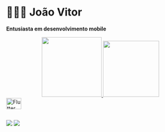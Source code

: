 # 🧑🏾‍💻 João Vitor

**Entusiasta em desenvolvimento mobile**



<div align="center">
  <a href="https://github.com/jvdss3">
  <img height="160em" src="https://github-readme-stats.vercel.app/api?username=jvdss3&show_icons=true&theme=swift&include_all_commits=true&count_private=true"/>
  <img height="150em" src="https://github-readme-stats.vercel.app/api/top-langs/?username=jvdss3&layout=compact&langs_count=7&theme=swift"/>
</div>

  <img align="center" alt="Flutter" height="30" width="40" src="https://cdn.jsdelivr.net/gh/devicons/devicon@latest/icons/flutter/flutter-original.svg">
</div>

  ##
  
 <div>   
  <a href = "mailto:jvdss3@icloud.com"><img src="https://img.shields.io/badge/-Gmail-%23333?style=for-the-badge&logo=gmail&logoColor=white" target="_blank"></a>
  <a href="https://www.linkedin.com/in/jvdss3" target="_blank"><img src="https://img.shields.io/badge/-LinkedIn-%230077B5?style=for-the-badge&logo=linkedin&logoColor=white" target="_blank"></a> 
 <div>
